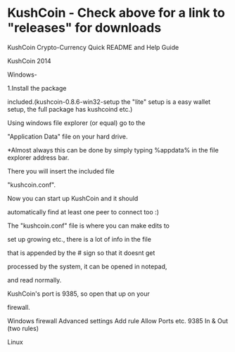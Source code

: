 KushCoin - Check above for a link to "releases" for downloads
========

KushCoin Crypto-Currency
Quick README and Help Guide

KushCoin 2014

Windows-

1.Install the package 

included.(kushcoin-0.8.6-win32-setup the "lite" setup is a easy wallet setup, the full package has kushcoind etc.)

Using windows file explorer (or equal) go to the 

"Application Data" file on your hard drive.

*Almost always this can be done by simply typing
%appdata% in the file explorer address bar.

There you will insert the included file 

"kushcoin.conf".

Now you can start up KushCoin and it should 

automatically find at least one peer to connect too :)

The "kushcoin.conf" file is where you can make edits to 

set up growing etc., there is a lot of info in the file 

that is appended by the # sign so that it doesnt get 

processed by the system, it can be opened in notepad, 

and read normally.

KushCoin's port is 9385, so open that up on your 

firewall.

Windows firewall
Advanced settings
Add rule
Allow
Ports etc.
9385
In & Out (two rules)

Linux




